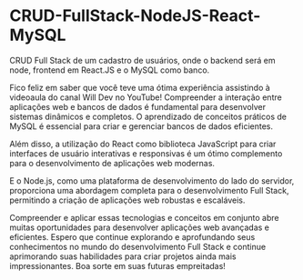 # CRUD-FullStack-NodeJS-React-MySQL
CRUD Full Stack de um cadastro de usuários, onde o backend será em node, frontend em React.JS e o MySQL como banco.

Fico feliz em saber que você teve uma ótima experiência assistindo à videoaula do canal Will Dev no YouTube! Compreender a interação entre aplicações web e bancos de dados é fundamental para desenvolver sistemas dinâmicos e completos. O aprendizado de conceitos práticos de MySQL é essencial para criar e gerenciar bancos de dados eficientes.

Além disso, a utilização do React como biblioteca JavaScript para criar interfaces de usuário interativas e responsivas é um ótimo complemento para o desenvolvimento de aplicações web modernas.

E o Node.js, como uma plataforma de desenvolvimento do lado do servidor, proporciona uma abordagem completa para o desenvolvimento Full Stack, permitindo a criação de aplicações web robustas e escaláveis.

Compreender e aplicar essas tecnologias e conceitos em conjunto abre muitas oportunidades para desenvolver aplicações web avançadas e eficientes. Espero que continue explorando e aprofundando seus conhecimentos no mundo do desenvolvimento Full Stack e continue aprimorando suas habilidades para criar projetos ainda mais impressionantes. Boa sorte em suas futuras empreitadas!
